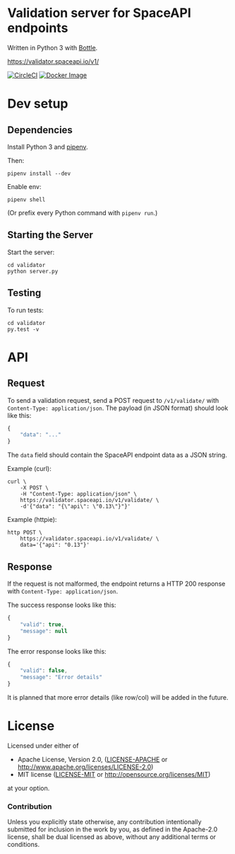 # Validation server for SpaceAPI endpoints

Written in Python 3 with [Bottle](http://bottlepy.org/).

https://validator.spaceapi.io/v1/

[![CircleCI][circle-ci-badge]][circle-ci]
[![Docker Image][docker-image-badge]][docker-image]


# Dev setup

## Dependencies

Install Python 3 and [pipenv](https://github.com/pypa/pipenv).

Then:

    pipenv install --dev

Enable env:

    pipenv shell

(Or prefix every Python command with `pipenv run`.)

## Starting the Server

Start the server:

    cd validator
    python server.py

## Testing

To run tests:

    cd validator
    py.test -v


# API

## Request

To send a validation request, send a POST request to `/v1/validate/` with
`Content-Type: application/json`. The payload (in JSON format) should look like
this:

```javascript
{
    "data": "..."
}
```

The `data` field should contain the SpaceAPI endpoint data as a JSON string.

Example (curl):

    curl \
        -X POST \
        -H "Content-Type: application/json" \
        https://validator.spaceapi.io/v1/validate/ \
        -d'{"data": "{\"api\": \"0.13\"}"}'

Example (httpie):

    http POST \
        https://validator.spaceapi.io/v1/validate/ \
        data='{"api": "0.13"}'

## Response

If the request is not malformed, the endpoint returns a HTTP 200 response with
`Content-Type: application/json`.

The success response looks like this:

```javascript
{
    "valid": true,
    "message": null
}
```

The error response looks like this:

```javascript
{
    "valid": false,
    "message": "Error details"
}
```

It is planned that more error details (like row/col) will be added in the future.


# License

Licensed under either of

 * Apache License, Version 2.0, ([LICENSE-APACHE](LICENSE-APACHE) or
   http://www.apache.org/licenses/LICENSE-2.0)
 * MIT license ([LICENSE-MIT](LICENSE-MIT) or
   http://opensource.org/licenses/MIT)

at your option.

### Contribution

Unless you explicitly state otherwise, any contribution intentionally submitted
for inclusion in the work by you, as defined in the Apache-2.0 license, shall
be dual licensed as above, without any additional terms or conditions.


<!-- Badges -->
[circle-ci]: https://circleci.com/gh/SpaceApi/validator/tree/master
[circle-ci-badge]: https://circleci.com/gh/SpaceApi/validator/tree/master.svg?style=shield
[docker-image]: https://hub.docker.com/r/spaceapi/validator/
[docker-image-badge]: https://img.shields.io/docker/pulls/spaceapi/validator.svg
